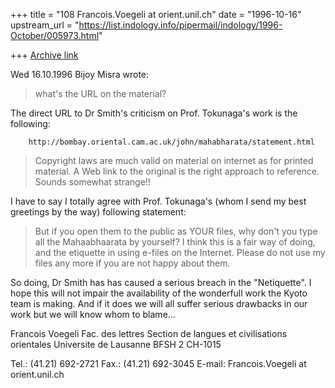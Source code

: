+++
title = "108 Francois.Voegeli at orient.unil.ch"
date = "1996-10-16"
upstream_url = "https://list.indology.info/pipermail/indology/1996-October/005973.html"

+++
[Archive link](https://list.indology.info/pipermail/indology/1996-October/005973.html)

Wed 16.10.1996 Bijoy Misra wrote:

>what's the URL on the material?

The direct URL to Dr Smith's criticism on Prof. Tokunaga's work is the
following:

        http://bombay.oriental.cam.ac.uk/john/mahabharata/statement.html

>Copyright laws are much valid on material
>on internet as for printed material.
>A Web link to the original is the
>right approach to reference.
>Sounds somewhat strange!!

I have to say I totally agree with Prof. Tokunaga's (whom I send my best
greetings by the way) following statement:

> But if you open them to the public as YOUR files, why don't you type all
> the Mahaabhaarata by yourself? I think this is a fair way of doing, and
> the etiquette in using e-files on the Internet.
>  Please do not use my files any more if you are not happy about them.

So doing, Dr Smith has has caused a serious breach in the "Netiquette".
I hope this will not impair the availability of the wonderfull work the
Kyoto team is making. And if it does we will all suffer serious drawbacks
in our work but we will know whom to blame...

Francois Voegeli
Fac. des lettres
Section de langues et civilisations orientales
Universite de Lausanne
BFSH 2
CH-1015

Tel.: (41.21) 692-2721
Fax.: (41.21) 692-3045
E-mail: Francois.Voegeli at orient.unil.ch






